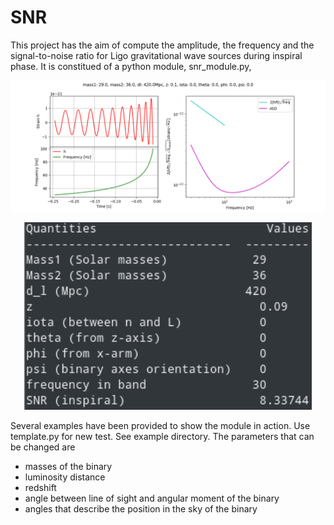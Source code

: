 # SNR
This project has the aim of compute the amplitude, the frequency and the signal-to-noise ratio for Ligo gravitational wave sources during inspiral phase.
It is constitued of a python module, snr_module.py, 

![GW151226](/images/gw150914.png "GW150914")

<p align="center">
  <img width="460" height="300" src="/images/terminal.png">
</p>

Several examples have been provided to show the module in action. Use template.py for new test. See example directory.
The parameters that can be changed are 
- masses of the binary
- luminosity distance
- redshift 
- angle between line of sight and angular moment of the binary
- angles that describe the position in the sky of the binary
